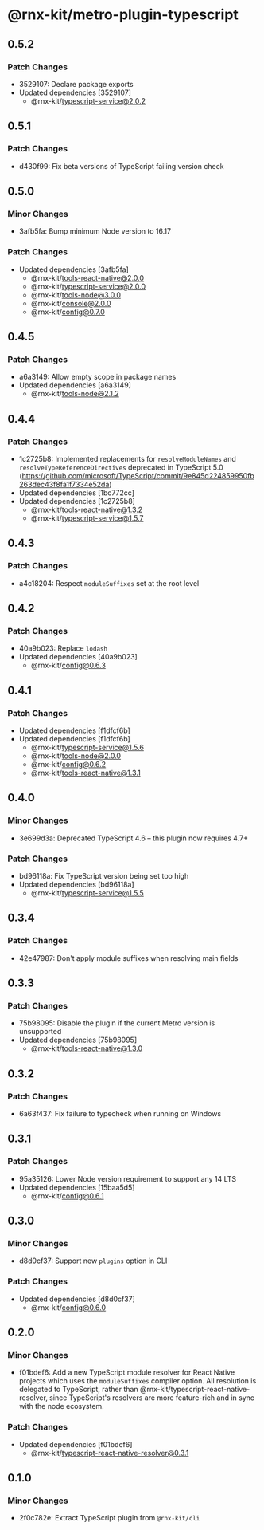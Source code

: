# @rnx-kit/metro-plugin-typescript

## 0.5.2

### Patch Changes

- 3529107: Declare package exports
- Updated dependencies [3529107]
  - @rnx-kit/typescript-service@2.0.2

## 0.5.1

### Patch Changes

- d430f99: Fix beta versions of TypeScript failing version check

## 0.5.0

### Minor Changes

- 3afb5fa: Bump minimum Node version to 16.17

### Patch Changes

- Updated dependencies [3afb5fa]
  - @rnx-kit/tools-react-native@2.0.0
  - @rnx-kit/typescript-service@2.0.0
  - @rnx-kit/tools-node@3.0.0
  - @rnx-kit/console@2.0.0
  - @rnx-kit/config@0.7.0

## 0.4.5

### Patch Changes

- a6a3149: Allow empty scope in package names
- Updated dependencies [a6a3149]
  - @rnx-kit/tools-node@2.1.2

## 0.4.4

### Patch Changes

- 1c2725b8: Implemented replacements for `resolveModuleNames` and
  `resolveTypeReferenceDirectives` deprecated in TypeScript 5.0
  (https://github.com/microsoft/TypeScript/commit/9e845d224859950fb263dec43f8fa1f7334e52da)
- Updated dependencies [1bc772cc]
- Updated dependencies [1c2725b8]
  - @rnx-kit/tools-react-native@1.3.2
  - @rnx-kit/typescript-service@1.5.7

## 0.4.3

### Patch Changes

- a4c18204: Respect `moduleSuffixes` set at the root level

## 0.4.2

### Patch Changes

- 40a9b023: Replace `lodash`
- Updated dependencies [40a9b023]
  - @rnx-kit/config@0.6.3

## 0.4.1

### Patch Changes

- Updated dependencies [f1dfcf6b]
- Updated dependencies [f1dfcf6b]
  - @rnx-kit/typescript-service@1.5.6
  - @rnx-kit/tools-node@2.0.0
  - @rnx-kit/config@0.6.2
  - @rnx-kit/tools-react-native@1.3.1

## 0.4.0

### Minor Changes

- 3e699d3a: Deprecated TypeScript 4.6 – this plugin now requires 4.7+

### Patch Changes

- bd96118a: Fix TypeScript version being set too high
- Updated dependencies [bd96118a]
  - @rnx-kit/typescript-service@1.5.5

## 0.3.4

### Patch Changes

- 42e47987: Don't apply module suffixes when resolving main fields

## 0.3.3

### Patch Changes

- 75b98095: Disable the plugin if the current Metro version is unsupported
- Updated dependencies [75b98095]
  - @rnx-kit/tools-react-native@1.3.0

## 0.3.2

### Patch Changes

- 6a63f437: Fix failure to typecheck when running on Windows

## 0.3.1

### Patch Changes

- 95a35126: Lower Node version requirement to support any 14 LTS
- Updated dependencies [15baa5d5]
  - @rnx-kit/config@0.6.1

## 0.3.0

### Minor Changes

- d8d0cf37: Support new `plugins` option in CLI

### Patch Changes

- Updated dependencies [d8d0cf37]
  - @rnx-kit/config@0.6.0

## 0.2.0

### Minor Changes

- f01bdef6: Add a new TypeScript module resolver for React Native projects which
  uses the `moduleSuffixes` compiler option. All resolution is delegated to
  TypeScript, rather than @rnx-kit/typescript-react-native-resolver, since
  TypeScript's resolvers are more feature-rich and in sync with the node
  ecosystem.

### Patch Changes

- Updated dependencies [f01bdef6]
  - @rnx-kit/typescript-react-native-resolver@0.3.1

## 0.1.0

### Minor Changes

- 2f0c782e: Extract TypeScript plugin from `@rnx-kit/cli`
